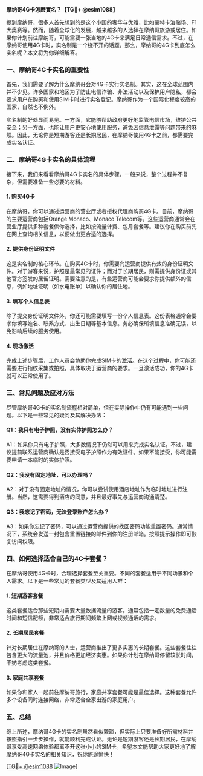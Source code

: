 **摩纳哥4G卡怎麽實名？【TG💪+ @esim1088】**

提到摩纳哥，很多人首先想到的是这个小国的奢华与优雅，比如蒙特卡洛赌场、F1大奖赛等。然而，随着全球化的发展，越来越多的人选择在摩纳哥旅游或居住。如果你计划前往摩纳哥，可能需要一张当地的4G卡来满足日常通信需求。不过，在摩纳哥使用4G卡时，实名制是一个绕不开的话题。那么，摩纳哥的4G卡到底怎么实名呢？本文将为你详细解答。

### 一、摩纳哥4G卡实名的重要性

首先，我们需要了解为什么摩纳哥会对4G卡实行实名制。其实，这在全球范围内并不少见。许多国家和地区为了防止电信诈骗、非法活动以及保护用户隐私，都会要求用户在购买和使用SIM卡时进行实名登记。摩纳哥作为一个国际化程度较高的国家，自然也不例外。

实名制的好处显而易见。一方面，它能够帮助政府更好地监管电信市场，维护公共安全；另一方面，也能让用户更安心地使用服务，避免因信息泄露等问题带来的麻烦。因此，无论你是短期游客还是长期居民，在摩纳哥使用4G卡之前，都需要完成实名认证。

### 二、摩纳哥4G卡实名的具体流程

接下来，我们来看看摩纳哥4G卡实名的具体步骤。一般来说，整个过程并不复杂，但需要准备一些必要的材料。

#### 1. 购买4G卡

在摩纳哥，你可以通过运营商的营业厅或者授权代理商购买4G卡。目前，摩纳哥的主要运营商包括Orange Monaco、Monaco Telecom等。这些运营商通常会在营业厅提供多种套餐供你选择，比如按流量计费、包月套餐等。建议你在购买前先在网上查询相关信息，以便做出更合适的选择。

#### 2. 提供身份证明文件

这是实名制的核心环节。在购买4G卡时，你需要向运营商提供有效的身份证明文件。对于游客来说，护照是最常见的证件；而对于长期居民，则需提供身份证或其他官方签发的居留证明。需要注意的是，有些运营商可能会要求你提供额外的信息，例如地址证明（如水电账单）以确认你的居住地。

#### 3. 填写个人信息表

除了提交身份证明文件外，你还可能需要填写一份个人信息表。这份表格通常会要求你填写姓名、联系方式、出生日期等基本信息。务必确保所填信息准确无误，以免影响后续的服务使用。

#### 4. 现场激活

完成上述步骤后，工作人员会协助你完成SIM卡的激活。在这个过程中，你可能还需要进行指纹采集或拍照，具体取决于运营商的要求。一旦激活成功，你的4G卡就可以正常使用了。

### 三、常见问题及应对方法

尽管摩纳哥4G卡的实名制流程相对简单，但在实际操作中仍有可能遇到一些问题。以下是一些常见的疑问及其解决办法：

#### Q1：我只有电子护照，没有实体护照怎么办？

A1：如果你只有电子护照，大多数情况下仍然可以用来完成实名认证。不过，建议提前联系运营商确认是否接受电子护照作为有效证件。如果不能接受，你可能需要申请一本临时的实体护照。

#### Q2：我没有固定地址，可以办理吗？

A2：对于没有固定地址的情况，你可以尝试使用酒店地址作为临时地址进行注册。当然，这需要得到酒店的同意，并且最好事先与运营商沟通清楚。

#### Q3：我忘记了密码，无法登录账户怎么办？

A3：如果你忘记了密码，可以通过运营商提供的找回密码功能重置密码。通常情况下，系统会发送一封包含重置链接的邮件到你的注册邮箱。按照提示操作即可恢复访问权限。

### 四、如何选择适合自己的4G卡套餐？

在摩纳哥使用4G卡时，合理选择套餐至关重要。不同的套餐适用于不同场景和个人需求。以下是一些常见的套餐类型及其适用人群：

#### 1. 短期游客套餐

这类套餐适合那些短期内需要大量数据流量的游客。通常包括一定数量的免费通话时间和短信配额，非常适合旅行期间频繁上网或视频通话的需求。

#### 2. 长期居民套餐

针对长期居住在摩纳哥的人士，运营商推出了更多实惠的长期套餐。这些套餐往往包含更大的流量池，并且价格更加经济实惠。如果你计划在摩纳哥停留较长时间，不妨考虑这类套餐。

#### 3. 家庭共享套餐

如果你和家人一起前往摩纳哥旅行，家庭共享套餐可能是最佳选择。这种套餐允许多个设备同时连接网络，非常适合全家出游的家庭用户。

### 五、总结

综上所述，摩纳哥4G卡的实名制虽然看似繁琐，但实际上只要准备好所需材料并按照指引一步步操作，就能顺利完成认证。无论是短期游客还是长期居民，在摩纳哥享受高速网络体验都离不开这张小小的SIM卡。希望本文能帮助大家更好地了解摩纳哥4G卡实名的相关知识，祝你旅途愉快！

[[TG💪+ @esim1088](https://t.me/s/esim1088) ![Image](https://i.postimg.cc/4NQfJmqS/Snipaste-2025-05-13-00-14-12.png)]